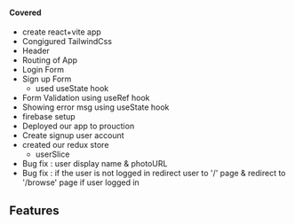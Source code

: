 #### Covered
- create react+vite app
- Congigured TailwindCss
- Header
- Routing of App
- Login Form
- Sign up Form
    - used useState hook
- Form Validation using useRef hook
- Showing error msg using useState hook
- firebase setup
- Deployed our app to prouction
- Create signup user account
- created our redux store 
    - userSlice
- Bug fix : user display name & photoURL
- Bug fix : if the user is not logged in redirect user to '/' page
            & redirect to '/browse' page if user logged in 

## Features